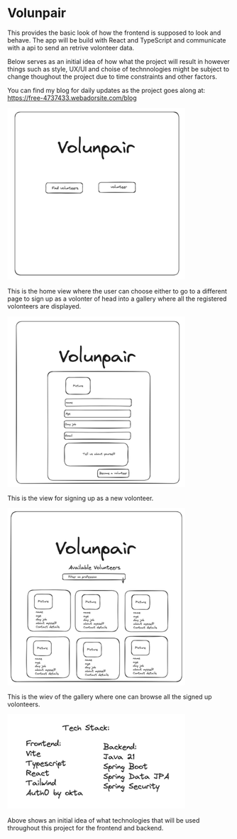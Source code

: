 
# Volunpair 


This provides the basic look of how the frontend is supposed to look and behave. The app will be build with React and TypeScript and communicate with a api to send an retrive volonteer data. 

Below serves as an initial idea of how what the project will result in however things such as style, UX/UI and choise of technnologies might be subject to change thoughout the project due to time constraints and other factors. 

You can find my blog for daily updates as the project goes along at:
https://free-4737433.webadorsite.com/blog


<img src="./assets/home-view.png" alt="./assets/home-view.png" width="400"/>

This is the home view where the user can choose either to go to a different page to sign up as a volonter
of head into a gallery where all the registered volonteers are displayed.


<img src="./assets/signup.png" alt="./assets/signup.png" width="400"/>

This is the view for signing up as a new volonteer.


<img src="./assets/gallery.png" alt="./assets/gallery.png" width="400"/>

This is the wiev of the gallery where one can browse all the signed up volonteers.


<img src="./assets/techstack.png" alt="./assets/techstack.png" width="400"/>

Above shows an initial idea of what technologies that will be used throughout this project for the frontend and backend.
